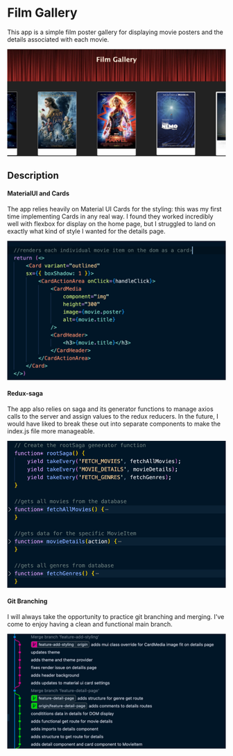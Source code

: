 # Film Gallery

This app is a simple film poster gallery for displaying movie posters and the details associated with each movie. 

![](public/images/coverphoto.png)

## Description

#### MaterialUI and Cards
The app relies heavily on Material UI Cards for the styling: this was my first time implementing Cards in any real way. I found they worked incredibly well with flexbox for display on the home page, but I struggled to land on exactly what kind of style I wanted for the details page. 

![](public/images/muiCards.png)


#### Redux-saga
The app also relies on saga and its generator functions to manage axios calls to the server and assign values to the redux reducers. In the future, I would have liked to break these out into separate components to make the index.js file more manageable.

![](public/images/saga.png)

#### Git Branching
I will always take the opportunity to practice git branching and merging. I've come to enjoy having a clean and functional main branch. 

![](public/images/gitgraph.png)